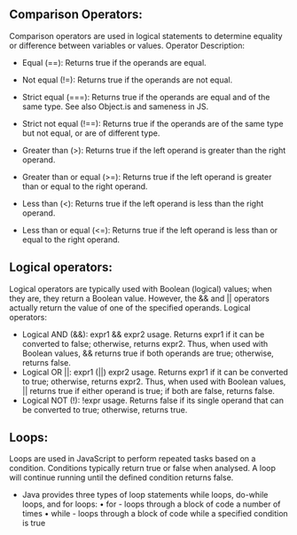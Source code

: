 
## Comparison Operators:
Comparison operators are used in logical statements to determine equality or difference between variables or values.
Operator	Description:
- Equal (==): Returns true if the operands are equal.
- Not equal (!=): Returns true if the operands are not equal.
- Strict equal (===): Returns true if the operands are equal and of the same type. See also Object.is and sameness in JS.

- Strict not equal (!==): Returns true if the operands are of the same type but not equal, or are of different type.
- Greater than (>): Returns true if the left operand is greater than the right operand.
- Greater than or equal (>=): Returns true if the left operand is greater than or equal to the right operand.
- Less than (<): Returns true if the left operand is less than the right operand.
- Less than or equal (<=): Returns true if the left operand is less than or equal to the right operand.


## Logical operators:
Logical operators are typically used with Boolean (logical) values; when they are, they return a Boolean value. However, the && and || operators actually return the value of one of the specified operands.
Logical operators:
- Logical AND (&&):
expr1 && expr2 usage.	Returns expr1 if it can be converted to false; otherwise, returns expr2. Thus, when used with Boolean values, && returns true if both operands are true; otherwise, returns false.
- Logical OR ||:
expr1 (||) expr2 usage.	Returns expr1 if it can be converted to true; otherwise, returns expr2. Thus, when used with Boolean values, || returns true if either operand is true; if both are false, returns false.
- Logical NOT (!):
!expr usage.	Returns false if its single operand that can be converted to true; otherwise, returns true.

## Loops:
Loops are used in JavaScript to perform repeated tasks based on a condition. Conditions typically return true or false when analysed. A loop will continue running until the defined condition returns false.
- Java provides three types of loop statements while loops, do-while loops, and for loops:
•	for - loops through a block of code a number of times
•	while - loops through a block of code while a specified condition is true



